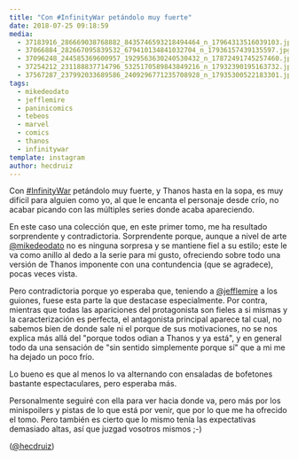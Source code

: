```yaml
---
title: "Con #InfinityWar petándolo muy fuerte"
date: 2018-07-25 09:18:59
media: 
  - 37183916_286669038768882_8435746593218494464_n_17964313516039103.jpg
  - 37066884_282667095839532_679410134841032704_n_17936157439135597.jpg
  - 37096248_244585369600957_1929563630240530432_n_17872491745257460.jpg
  - 37254212_231188837714796_5325170589843849216_n_17932390195163732.jpg
  - 37567287_237992033689586_2409296771235708928_n_17935300522183301.jpg
tags: 
  - mikedeodato
  - jefflemire
  - paninicomics
  - tebeos
  - marvel
  - comics
  - thanos
  - infinitywar
template: instagram
author: hecdruiz
---
```


Con [#InfinityWar](/tags/infinitywar) petándolo muy fuerte, y Thanos hasta en la sopa, es muy dificil para alguien como yo, al que le encanta el personaje desde crío, no acabar picando con las múltiples series donde acaba apareciendo.


En este caso una colección que, en este primer tomo, me ha resultado sorprendente y contradictoria. Sorprendente porque, aunque a nivel de arte [@mikedeodato](https://instagram.com/mikedeodato) no es ninguna sorpresa y se mantiene fiel a su estilo; este le va como anillo al dedo a la serie para mi gusto, ofreciendo sobre todo una versión de Thanos imponente con una contundencia (que se agradece), pocas veces vista.


Pero contradictoria porque yo esperaba que, teniendo a [@jefflemire](https://instagram.com/jefflemire) a los guiones, fuese esta parte la que destacase especialmente. Por contra, mientras que todas las apariciones del protagonista son fieles a si mismas y la caracterización es perfecta, el antagonista principal aparece tal cual, no sabemos bien de donde sale ni el porque de sus motivaciones, no se nos explica más allá del "porque todos odian a Thanos y ya está", y en general todo da una sensación de "sin sentido simplemente porque sí" que a mi me ha dejado un poco frío.


Lo bueno es que al menos lo va alternando con ensaladas de bofetones bastante espectaculares, pero esperaba más.


Personalmente seguiré con ella para ver hacia donde va, pero más por los minispoilers y pistas de lo que está por venir, que por lo que me ha ofrecido el tomo. Pero también es cierto que lo mismo tenía las expectativas demasiado altas, así que juzgad vosotros mismos ;-)




([@hecdruiz](https://instagram.com/hecdruiz))
